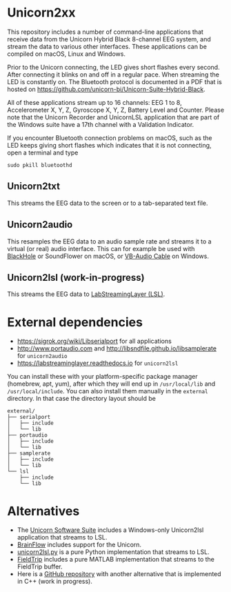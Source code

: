 # Unicorn2xx

This repository includes a number of command-line applications that receive data from the Unicorn Hybrid Black 8-channel EEG system, and stream the data to various other interfaces. These applications can be compiled on macOS, Linux and Windows.

Prior to the Unicorn connecting, the LED gives short flashes every second. After connecting it blinks on and off in a regular pace. When streaming the LED is constantly on. The Bluetooth protocol is documented in a PDF that is hosted on https://github.com/unicorn-bi/Unicorn-Suite-Hybrid-Black.

All of these applications stream up to 16 channels: EEG 1 to 8, Accelerometer X, Y, Z, Gyroscope X, Y, Z, Battery Level and Counter. Please note that the Unicorn Recorder and UnicornLSL application that are part of the Windows suite have a 17th channel with a Validation Indicator.

If you encounter Bluetooth connection problems on macOS, such as the LED keeps giving short flashes which indicates that it is not connecting, open a terminal and type

    sudo pkill bluetoothd

## Unicorn2txt

This streams the EEG data to the screen or to a tab-separated text file.

## Unicorn2audio

This resamples the EEG data to an audio sample rate and streams it to a virtual (or real) audio interface. This can for example be used with [BlackHole](https://github.com/ExistentialAudio/BlackHole) or SoundFlower on macOS, or [VB-Audio Cable](https://vb-audio.com/Cable/index.htm) on Windows.

## Unicorn2lsl (work-in-progress)

This streams the EEG data to [LabStreamingLayer (LSL)](https://labstreaminglayer.readthedocs.io).

# External dependencies

- <https://sigrok.org/wiki/Libserialport> for all applications
- <http://www.portaudio.com> and <http://libsndfile.github.io/libsamplerate> for `unicorn2audio`
- <https://labstreaminglayer.readthedocs.io> for `unicorn2lsl`

You can install these with your platform-specific package manager (homebrew, apt, yum), after which they will end up in `/usr/local/lib` and `/usr/local/include`. You can also install them manually in the `external` directory. In that case the directory layout should be

```
external/
├── serialport
│   ├── include
│   └── lib
├── portaudio
│   ├── include
│   └── lib
├── samplerate
│   ├── include
│   └── lib
└── lsl
    ├── include
    └── lib
```

# Alternatives

- The [Unicorn Software Suite](https://www.unicorn-bi.com/) includes a Windows-only Unicorn2lsl application that streams to LSL.
- [BrainFlow](https://brainflow.readthedocs.io/en/stable/SupportedBoards.html#unicorn) includes support for the Unicorn.
- [unicorn2lsl.py](https://robertoostenveld.nl/unicorn2lsl/) is a pure Python implementation that streams to LSL.
- [FieldTrip](https://www.fieldtriptoolbox.org/development/realtime/unicorn/) includes a pure MATLAB implementation that streams to the FieldTrip buffer.
- Here is a [GitHub repository](https://github.com/mesca/unicorn-lsl) with another alternative that is implemented in C++ (work in progress).
